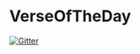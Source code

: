 # VerseOfTheDay

[![Gitter](https://badges.gitter.im/crafton/VerseOfTheDay.svg)](https://gitter.im/crafton/VerseOfTheDay?utm_source=badge&utm_medium=badge&utm_campaign=pr-badge&utm_content=badge)